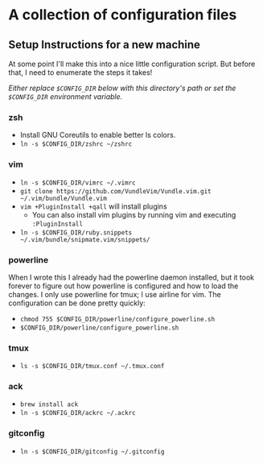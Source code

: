 # A collection of configuration files

## Setup Instructions for a new machine
At some point I'll make this into a nice little configuration script. But before
that, I need to enumerate the steps it takes!

*Either replace `$CONFIG_DIR` below with this directory's path or set the 
  `$CONFIG_DIR` environment variable.*


### zsh
* Install GNU Coreutils to enable better ls colors.
* `ln -s $CONFIG_DIR/zshrc ~/zshrc`


### vim
* `ln -s $CONFIG_DIR/vimrc ~/.vimrc`
* `git clone https://github.com/VundleVim/Vundle.vim.git ~/.vim/bundle/Vundle.vim`
* `vim +PluginInstall +qall` will install plugins
  * You can also install vim plugins by running vim and executing `:PluginInstall`
* `ln -s $CONFIG_DIR/ruby.snippets ~/.vim/bundle/snipmate.vim/snippets/`


### powerline
When I wrote this I already had the powerline daemon installed, but it took
forever to figure out how powerline is configured and how to load the changes.
I only use powerline for tmux; I use airline for vim. The configuration can
be done pretty quickly:

* `chmod 755 $CONFIG_DIR/powerline/configure_powerline.sh`
* `$CONFIG_DIR/powerline/configure_powerline.sh`


### tmux
* `ls -s $CONFIG_DIR/tmux.conf ~/.tmux.conf`

### ack
* `brew install ack`
* `ln -s $CONFIG_DIR/ackrc ~/.ackrc`

### gitconfig
* `ln -s $CONFIG_DIR/gitconfig ~/.gitconfig`
